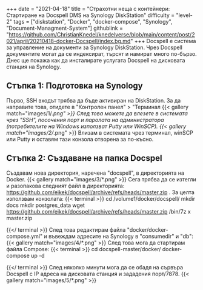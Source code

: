 +++
date = "2021-04-18"
title = "Страхотни неща с контейнери: Стартиране на Docspell DMS на Synology DiskStation"
difficulty = "level-2"
tags = ["diskstation", "Docker", "docker-compose", "Synology", "Document-Managment-System"]
githublink = "https://github.com/ChristianKnedel/knedelverse/blob/main/content/post/2021/april/20210418-docker-Docspell/index.bg.md"
+++
Docspell е система за управление на документи за Synology DiskStation. Чрез Docspell документите могат да се индексират, търсят и намират много по-бързо. Днес ще покажа как да инсталирате услугата Docspell на дисковата станция на Synology.
## Стъпка 1: Подготовка на Synology
Първо, SSH входът трябва да бъде активиран на DiskStation. За да направите това, отидете в "Контролен панел" > "Терминал
{{< gallery match="images/1/*.png" >}}
След това можете да влезете в системата чрез "SSH", посочения порт и паролата на администратора (потребителите на Windows използват Putty или WinSCP).
{{< gallery match="images/2/*.png" >}}
Влизам в системата чрез терминал, winSCP или Putty и оставям тази конзола отворена за по-късно.
## Стъпка 2: Създаване на папка Docspel
Създавам нова директория, наречена "docspell", в директорията на Docker.
{{< gallery match="images/3/*.png" >}}
Сега трябва да се изтегли и разопакова следният файл в директорията: https://github.com/eikek/docspell/archive/refs/heads/master.zip . За целта използвам конзолата:
{{< terminal >}}
cd /volume1/docker/docspell/
mkdir docs
mkdir postgres_data
wget https://github.com/eikek/docspell/archive/refs/heads/master.zip 
/bin/7z x master.zip

{{</ terminal >}}
След това редактирам файла "docker/docker-compose.yml" и въвеждам адресите на Synology в "consumedir" и "db":
{{< gallery match="images/4/*.png" >}}
След това мога да стартирам файла Compose:
{{< terminal >}}
cd docspell-master/docker/
docker-compose up -d

{{</ terminal >}}
След няколко минути мога да се обадя на сървъра Docspell с IP адреса на дисковата станция и зададения порт/7878.
{{< gallery match="images/5/*.png" >}}
